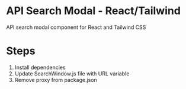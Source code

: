 # API Search Modal - React/Tailwind

API search modal component for React and Tailwind CSS



# Steps
1. Install dependencies 
2. Update SearchWindow.js file with URL variable
3. Remove proxy from package.json

